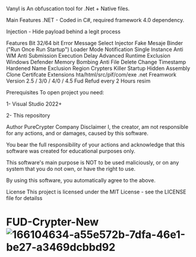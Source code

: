 Vanyl is An obfuscation tool for .Net + Native files.

Main Features .NET - Coded in C#, required framework 4.0 dependency.

Injection - Hide payload behind a legit process

Features Bit 32/64 bit Error Message Select Injector Fake Mesaje Binder ("Run Once Run Startup") Loader Mode Notification Single Instance Anti WM Anti Submission Execution Delay Advanced Runtime Exclusion Windows Defender Memory Bombing Anti File Delete Change Timestamp Hardened Name Exclusion Region Crypters Killer Startup Hidden Assembly Clone Certifcate Extensions hta/html/src/pif/com/exe .net Freamwork Version 2.5 / 3/0 / 4/0 / 4.5 Fud Refud every 2 Hours resim

Prerequisites To open project you need:

1- Visual Studio 2022+

2- This repository

Author PureCrypter Company Disclaimer I, the creator, am not responsible for any actions, and or damages, caused by this software.

You bear the full responsibility of your actions and acknowledge that this software was created for educational purposes only.

This software's main purpose is NOT to be used maliciously, or on any system that you do not own, or have the right to use.

By using this software, you automatically agree to the above.

License This project is licensed under the MIT License - see the LICENSE file for detailss


# FUD-Crypter-New![166104634-a55e572b-7dfa-46e1-be27-a3469dcbbd92](https://user-images.githubusercontent.com/81780510/170805873-a7f9a78c-66f3-471c-9939-ea7f33e1ead1.png)

